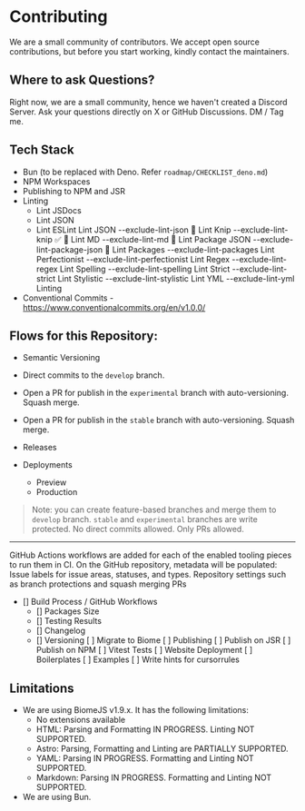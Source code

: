 # Contributing

We are a small community of contributors. We accept open source contributions, but before you start working, kindly contact the maintainers.

## Where to ask Questions?

Right now, we are a small community, hence we haven't created a Discord Server. Ask your questions directly on X or GitHub Discussions. DM / Tag me.

## Tech Stack

- Bun (to be replaced with Deno. Refer `roadmap/CHECKLIST_deno.md`)
- NPM Workspaces
- Publishing to NPM and JSR
- Linting
  - Lint JSDocs
  - Lint JSON
  - Lint ESLint
    Lint JSON	--exclude-lint-json			💯
    Lint Knip	--exclude-lint-knip		✅	💯
    Lint MD	--exclude-lint-md			💯
    Lint Package JSON	--exclude-lint-package-json			💯
    Lint Packages	--exclude-lint-packages
    Lint Perfectionist	--exclude-lint-perfectionist
    Lint Regex	--exclude-lint-regex
    Lint Spelling	--exclude-lint-spelling
    Lint Strict	--exclude-lint-strict
    Lint Stylistic	--exclude-lint-stylistic
    Lint YML	--exclude-lint-yml
    Linting	
- Conventional Commits - https://www.conventionalcommits.org/en/v1.0.0/

## Flows for this Repository:

- Semantic Versioning
- Direct commits to the `develop` branch.
- Open a PR for publish in the `experimental` branch with auto-versioning. Squash merge.
- Open a PR for publish in the `stable` branch with auto-versioning. Squash merge.

- Releases
- Deployments
  - Preview
  - Production

> Note: you can create feature-based branches and merge them to `develop` branch.
> `stable` and `experimental` branches are write protected. No direct commits allowed. Only PRs allowed.

-----------------------------------------------------------

GitHub Actions workflows are added for each of the enabled tooling pieces to run them in CI.
On the GitHub repository, metadata will be populated:
Issue labels for issue areas, statuses, and types.
Repository settings such as branch protections and squash merging PRs

- [] Build Process / GitHub Workflows
  - [] Packages Size
  - [] Testing Results
  - [] Changelog
  - [] Versioning
[ ] Migrate to Biome
[ ] Publishing
    [ ] Publish on JSR
    [ ] Publish on NPM
[ ] Vitest Tests
[ ] Website Deployment
[ ] Boilerplates
[ ] Examples
[ ] Write hints for cursorrules

## Limitations

- We are using BiomeJS v1.9.x. It has the following limitations:
  - No extensions available
  - HTML: Parsing and Formatting IN PROGRESS. Linting NOT SUPPORTED.
  - Astro: Parsing, Formatting and Linting are PARTIALLY SUPPORTED.
  - YAML: Parsing IN PROGRESS. Formatting and Linting NOT SUPPORTED.
  - Markdown: Parsing IN PROGRESS. Formatting and Linting NOT SUPPORTED.
- We are using Bun.